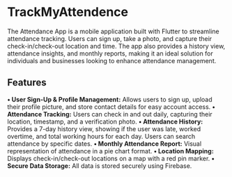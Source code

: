 # TrackMyAttendence

The Attendance App is a mobile application built with Flutter to streamline attendance tracking. Users can sign up, take a photo, and capture their check-in/check-out location and time. The app also provides a history view, attendance insights, and monthly reports, making it an ideal solution for individuals and businesses looking to enhance attendance management.

## Features

**• User Sign-Up & Profile Management:** Allows users to sign up, upload their profile picture, and store contact details for easy account access.
**• Attendance Tracking:** Users can check in and out daily, capturing their location, timestamp, and a verification photo.
**• Attendance History:** Provides a 7-day history view, showing if the user was late, worked overtime, and total working hours for each day. Users can search attendance by specific dates.
**• Monthly Attendance Report:** Visual representation of attendance in a pie chart format.
**• Location Mapping:** Displays check-in/check-out locations on a map with a red pin marker.
**• Secure Data Storage:** All data is stored securely using Firebase.
